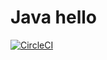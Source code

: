 Java hello
==========

[![CircleCI](https://circleci.com/gh/lwhsu/java-hello.svg?style=svg)](https://circleci.com/gh/lwhsu/java-hello)
